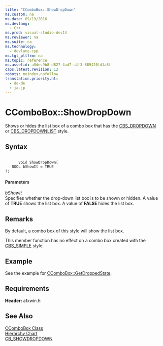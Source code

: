 ```yaml
---
title: "CComboBox::ShowDropDown"
ms.custom: na
ms.date: 09/19/2016
ms.devlang: 
  - C++
ms.prod: visual-studio-dev14
ms.reviewer: na
ms.suite: na
ms.technology: 
  - devlang-cpp
ms.tgt_pltfrm: na
ms.topic: reference
ms.assetid: a8dec9b8-d827-4ad7-a4f3-889420fd1a8f
caps.latest.revision: 12
robots: noindex,nofollow
translation.priority.ht: 
  - de-de
  - ja-jp
---
```

# CComboBox::ShowDropDown
Shows or hides the list box of a combo box that has the [CBS_DROPDOWN](../vs140/Combo-Box-Styles.md) or [CBS_DROPDOWNLIST](../vs140/Combo-Box-Styles.md) style.  
  
## Syntax  
  
```  
  
      void ShowDropDown(  
   BOOL bShowIt = TRUE   
);  
```  
  
#### Parameters  
 *bShowIt*  
 Specifies whether the drop-down list box is to be shown or hidden. A value of **TRUE** shows the list box. A value of **FALSE** hides the list box.  
  
## Remarks  
 By default, a combo box of this style will show the list box.  
  
 This member function has no effect on a combo box created with the [CBS_SIMPLE](../vs140/Combo-Box-Styles.md) style.  
  
## Example  
 See the example for [CComboBox::GetDroppedState](../vs140/CComboBox--GetDroppedState.md).  
  
## Requirements  
 **Header:** afxwin.h  
  
## See Also  
 [CComboBox Class](../vs140/CComboBox-Class.md)   
 [Hierarchy Chart](../vs140/Hierarchy-Chart.md)   
 [CB_SHOWDROPDOWN](http://msdn.microsoft.com/library/windows/desktop/bb775919)